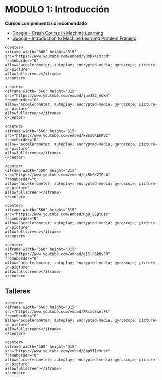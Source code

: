 # MODULO 1: Introducción

<style>
.right{
    float:right;
}
</style>


**Cursos complementario recomendado** 
- [Google - Crash Course in Machine Learning](https://developers.google.com/machine-learning/crash-course)
- [Google - Introduction to Machine Learning Problem Framing](https://developers.google.com/machine-learning/problem-framing)


```{dropdown} **1.01 - ¿Qué es la inteligencia artificial para tí?** <span class="right"><font color="red">Video 14mins</font></span> <br/>Desmitificamos el concepto de Inteligencia Artificial y te invitamos a reflexionar sobre el mismo.
<center>
<iframe width="560" height="315"
src="https://www.youtube.com/embed/y3mRk4C9tpM" 
frameborder="0" 
allow="accelerometer; autoplay; encrypted-media; gyroscope; picture-in-picture" 
allowfullscreen></iframe>
</center>
```

```{dropdown} **1.02 - Ejemplos de aplicaciones de inteligencia artificial** <span class='right'><font color='red'>Video 19min</font></span> <br/>Mostramos algunos ejemplos de aplicaciones y modelos realizados con técnicas de Machine Learning y analzamos ciertas consideraciones respecto a su dessarrollo y diseño.
<center>
<iframe width="560" height="315"
src="https://www.youtube.com/embed/javJB3_oQK4" 
frameborder="0" 
allow="accelerometer; autoplay; encrypted-media; gyroscope; picture-in-picture" 
allowfullscreen></iframe>
</center>
```


```{dropdown} **1.03 - ¿Qué es un modelo derivado de los datos?**  <span class='right'><font color='red'>Video 15min</font></span> <br/>Explicamos cómo las técnicas de Machine Learning generan modelos predictivos, a través de procesos calibración basados en datos anotados.
<center>
<iframe width="560" height="315"
src="https://www.youtube.com/embed/k8S5OKEkKVI" 
frameborder="0" 
allow="accelerometer; autoplay; encrypted-media; gyroscope; picture-in-picture" 
allowfullscreen></iframe>
</center>
```

```{dropdown} **1.04 - Big Data, Machine Learning, Data Scientists y otros términos asociados**  <span class='right'><font color='red'>Video 16min</font></span> <br/>Revisamos varios conjuntos de tecnologías y términos asociados de manera más o menos directa a la inteligencia artificial y te sugerimos cómo considerarlos y organizarlos.
<center>
<iframe width="560" height="315"
src="https://www.youtube.com/embed/qzBkSK2TFLA" 
frameborder="0" 
allow="accelerometer; autoplay; encrypted-media; gyroscope; picture-in-picture" 
allowfullscreen></iframe>
</center>
```

```{dropdown} **1.05 - Trabajando con los materiales del curso**  <span class='right'><font color='red'>Video 13min</font></span> <br/>Explicamos cómo utilizar los materiales del curso de manera interactiva sobre Google Colab.
<center>
<iframe width="560" height="315"
src="https://www.youtube.com/embed/Rg0_9EBtUIc" 
frameborder="0" 
allow="accelerometer; autoplay; encrypted-media; gyroscope; picture-in-picture" 
allowfullscreen></iframe>
</center>
```

```{dropdown} **1.06 - Talleres y plataforma de autocorrección**   <span class='right'><font color='red'>Video 13min</font></span> <br/>Explicamos cómo completar los talleres y acceder a la plataforma donde podrás ver tu avance en el curso.
<center>
<iframe width="560" height="315"
src="https://www.youtube.com/embed/eISlF6k0y58" 
frameborder="0" 
allow="accelerometer; autoplay; encrypted-media; gyroscope; picture-in-picture" 
allowfullscreen></iframe>
</center>
```
## Talleres

```{dropdown} **LAB 01.01 - PRACTICE SUBMISSION**   <span class='right'><font color='red'>Video 9min</font></span> <br/>Este primer taller sirve para familiarizarse con el mecanismo de envío de talleres sobre la plataforma de corrección automática.
<center>
<iframe width="560" height="315"
src="https://www.youtube.com/embed/XRxmsSxelFk" 
frameborder="0" 
allow="accelerometer; autoplay; encrypted-media; gyroscope; picture-in-picture" 
allowfullscreen></iframe>
</center>
```

```{dropdown} **LAB 01.02 - METRICS**   <span class='right'><font color='red'>Video 22min</font></span> <br/>Cálculo de métricas de desempeño sobre tareas de Kaggle.
<center>
<iframe width="560" height="315"
src="https://www.youtube.com/embed/8mp9T1v9ezc" 
frameborder="0" 
allow="accelerometer; autoplay; encrypted-media; gyroscope; picture-in-picture" 
allowfullscreen></iframe>
</center>
```

